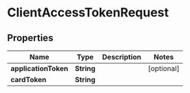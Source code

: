 
# ClientAccessTokenRequest

## Properties
Name | Type | Description | Notes
------------ | ------------- | ------------- | -------------
**applicationToken** | **String** |  |  [optional]
**cardToken** | **String** |  | 




